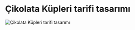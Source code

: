 # Çikolata Küpleri tarifi tasarımı
![Çikolata Küpleri tarifi tasarımı](https://patika-prod.s3-eu-central-1.amazonaws.com/userFiles/mevlut/projects/oghWaaToAcBB26va7-cikolata-kupleri)
